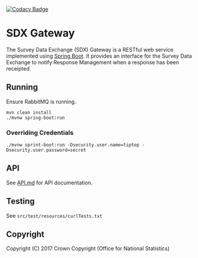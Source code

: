 [![Codacy Badge](https://api.codacy.com/project/badge/Grade/e62c6d31e0ec427e9e1c303d6c7dd744)](https://www.codacy.com/app/sdcplatform/rm-sdx-gateway?utm_source=github.com&amp;utm_medium=referral&amp;utm_content=ONSdigital/rm-sdx-gateway&amp;utm_campaign=Badge_Grade)

# SDX Gateway
The Survey Data Exchange (SDX) Gateway is a RESTful web service implemented using [Spring Boot](http://projects.spring.io/spring-boot/). It provides an interface for the Survey Data Exchange to notify Response Management when a response has been receipted.

## Running
Ensure RabbitMQ is running.

    mvn clean install
    ./mvnw spring-boot:run

### Overriding Credentials

    ./mvnw sprint-boot:run -Dsecurity.user.name=tiptop -Dsecurity.user.password=secret

## API
See [API.md](https://github.com/ONSdigital/rm-sdx-gateway/blob/master/API.md) for API documentation.

## Testing
See `src/test/resources/curlTests.txt`

## Copyright
Copyright (C) 2017 Crown Copyright (Office for National Statistics)
